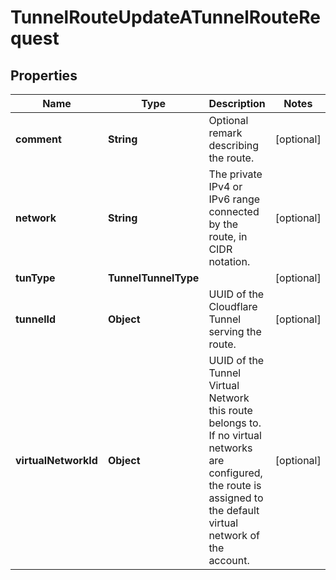 

# TunnelRouteUpdateATunnelRouteRequest


## Properties

| Name | Type | Description | Notes |
|------------ | ------------- | ------------- | -------------|
|**comment** | **String** | Optional remark describing the route. |  [optional] |
|**network** | **String** | The private IPv4 or IPv6 range connected by the route, in CIDR notation. |  [optional] |
|**tunType** | **TunnelTunnelType** |  |  [optional] |
|**tunnelId** | **Object** | UUID of the Cloudflare Tunnel serving the route. |  [optional] |
|**virtualNetworkId** | **Object** | UUID of the Tunnel Virtual Network this route belongs to. If no virtual networks are configured, the route is assigned to the default virtual network of the account. |  [optional] |




